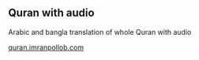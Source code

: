 ## Quran with audio

Arabic and bangla translation of whole Quran with audio

[quran.imranpollob.com](https://banglaquran.app)

